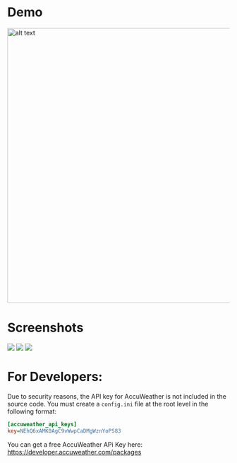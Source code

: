 # Demo
<img src="https://i.imgur.com/vXJWYF8.jpg" alt="alt text" width="850" height="622">

# Screenshots
<img src="https://i.imgur.com/jQDNWcm.png">
<img src="https://i.imgur.com/aY9VqID.png">
<img src="https://i.imgur.com/XlNILFV.png">

# For Developers:
Due to security reasons, the API key for AccuWeather is not included in the source code. You must create a `config.ini` file at the root level in the following format:

```ini
[accuweather_api_keys]
key=NEhQ6xAMK0AgC9vWwpCaDMgWznYoPS83
```

You can get a free AccuWeather APi Key here: https://developer.accuweather.com/packages
